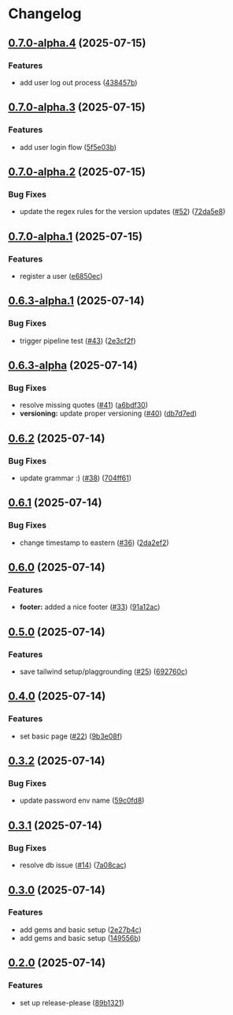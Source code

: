 # Changelog

## [0.7.0-alpha.4](https://github.com/joel-grant/disney-scrapbook/compare/v0.7.0-alpha.3...v0.7.0-alpha.4) (2025-07-15)


### Features

* add user log out process ([438457b](https://github.com/joel-grant/disney-scrapbook/commit/438457b92af0f9bb5b331deb67117431397b2f57))

## [0.7.0-alpha.3](https://github.com/joel-grant/disney-scrapbook/compare/v0.7.0-alpha.2...v0.7.0-alpha.3) (2025-07-15)


### Features

* add user login flow ([5f5e03b](https://github.com/joel-grant/disney-scrapbook/commit/5f5e03b2d743e3ec089a4b24dd9686d96d02c474))

## [0.7.0-alpha.2](https://github.com/joel-grant/disney-scrapbook/compare/v0.7.0-alpha.1...v0.7.0-alpha.2) (2025-07-15)


### Bug Fixes

* update the regex rules for the version updates ([#52](https://github.com/joel-grant/disney-scrapbook/issues/52)) ([72da5e8](https://github.com/joel-grant/disney-scrapbook/commit/72da5e81a3d131766e33105acfe5b3ab417f16c5))

## [0.7.0-alpha.1](https://github.com/joel-grant/disney-scrapbook/compare/v0.6.3-alpha.1...v0.7.0-alpha.1) (2025-07-15)


### Features

* register a user ([e6850ec](https://github.com/joel-grant/disney-scrapbook/commit/e6850ec7eebb19302c7faf107a472a5a344d2c33))

## [0.6.3-alpha.1](https://github.com/joel-grant/disney-scrapbook/compare/v0.6.3-alpha...v0.6.3-alpha.1) (2025-07-14)


### Bug Fixes

* trigger pipeline test ([#43](https://github.com/joel-grant/disney-scrapbook/issues/43)) ([2e3cf2f](https://github.com/joel-grant/disney-scrapbook/commit/2e3cf2f7abbd91ecd8adcae6c77bc48f10917a20))

## [0.6.3-alpha](https://github.com/joel-grant/disney-scrapbook/compare/v0.6.2...v0.6.3-alpha) (2025-07-14)


### Bug Fixes

* resolve missing quotes ([#41](https://github.com/joel-grant/disney-scrapbook/issues/41)) ([a6bdf30](https://github.com/joel-grant/disney-scrapbook/commit/a6bdf30efe352fbb043b6bc79135f9f5f2b8897e))
* **versioning:** update proper versioning ([#40](https://github.com/joel-grant/disney-scrapbook/issues/40)) ([db7d7ed](https://github.com/joel-grant/disney-scrapbook/commit/db7d7ed8e838c9e9779fffae3cbf29ca408e7260))

## [0.6.2](https://github.com/joel-grant/disney-scrapbook/compare/v0.6.1...v0.6.2) (2025-07-14)


### Bug Fixes

* update grammar :) ([#38](https://github.com/joel-grant/disney-scrapbook/issues/38)) ([704ff61](https://github.com/joel-grant/disney-scrapbook/commit/704ff61e96ce8c25edd9432cd3d58b9ae8bcf3dc))

## [0.6.1](https://github.com/joel-grant/disney-scrapbook/compare/v0.6.0...v0.6.1) (2025-07-14)


### Bug Fixes

* change timestamp to eastern ([#36](https://github.com/joel-grant/disney-scrapbook/issues/36)) ([2da2ef2](https://github.com/joel-grant/disney-scrapbook/commit/2da2ef2651214ed27d79b26acbd1eec46402d35a))

## [0.6.0](https://github.com/joel-grant/disney-scrapbook/compare/v0.5.0...v0.6.0) (2025-07-14)


### Features

* **footer:** added a nice footer ([#33](https://github.com/joel-grant/disney-scrapbook/issues/33)) ([91a12ac](https://github.com/joel-grant/disney-scrapbook/commit/91a12ac04d76f3e649c90dd783cfee82d8752fe4))

## [0.5.0](https://github.com/joel-grant/disney-scrapbook/compare/v0.4.0...v0.5.0) (2025-07-14)


### Features

* save tailwind setup/plaggrounding ([#25](https://github.com/joel-grant/disney-scrapbook/issues/25)) ([692760c](https://github.com/joel-grant/disney-scrapbook/commit/692760c1aedab0cc0f66e956155f1e28130c1c22))

## [0.4.0](https://github.com/joel-grant/disney-scrapbook/compare/v0.3.2...v0.4.0) (2025-07-14)


### Features

* set basic page ([#22](https://github.com/joel-grant/disney-scrapbook/issues/22)) ([9b3e08f](https://github.com/joel-grant/disney-scrapbook/commit/9b3e08fc01cab2e55a8b5edde41254243e91fc30))

## [0.3.2](https://github.com/joel-grant/disney-scrapbook/compare/v0.3.1...v0.3.2) (2025-07-14)


### Bug Fixes

* update password env name ([59c0fd8](https://github.com/joel-grant/disney-scrapbook/commit/59c0fd85d237be498215fb1483b5146f03c52126))

## [0.3.1](https://github.com/joel-grant/disney-scrapbook/compare/v0.3.0...v0.3.1) (2025-07-14)


### Bug Fixes

* resolve db issue ([#14](https://github.com/joel-grant/disney-scrapbook/issues/14)) ([7a08cac](https://github.com/joel-grant/disney-scrapbook/commit/7a08cac990e0c809610a2f114d0d66c23fc94330))

## [0.3.0](https://github.com/joel-grant/disney-scrapbook/compare/v0.2.0...v0.3.0) (2025-07-14)


### Features

* add gems and basic setup ([2e27b4c](https://github.com/joel-grant/disney-scrapbook/commit/2e27b4cdf927e218bae173cf9994bf2eed6d8c82))
* add gems and basic setup ([149556b](https://github.com/joel-grant/disney-scrapbook/commit/149556b10e6d83b0d6c9f2cdc905bf9385d295cd))

## [0.2.0](https://github.com/joel-grant/disney-scrapbook/compare/v0.1.0...v0.2.0) (2025-07-14)


### Features

* set up release-please ([89b1321](https://github.com/joel-grant/disney-scrapbook/commit/89b132167aebc37cdba0f816c7aacf647749dd76))
